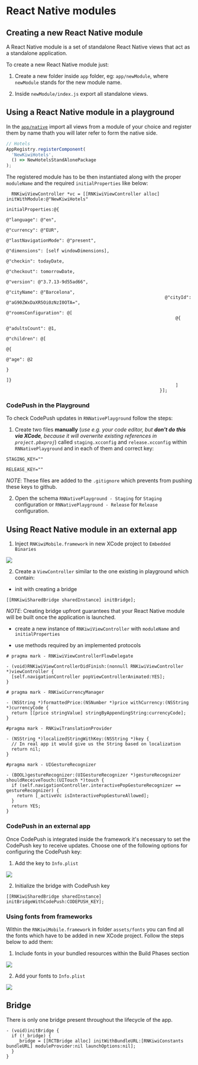 # React Native modules

## Creating a new React Native module

A React Native module is a set of standalone React Native views that act as a standalone application.

To create a new React Native module just:

1. Create a new folder inside `app` folder, eg: `app/newModule`, where `newModule` stands for the new module name.

2. Inside `newModule/index.js` export all standalone views.

## Using a React Native module in a playground

In the [`app/native`](https://github.com/kiwicom/mobile/blob/master/app/native.js) import all views from a module of your choice and register them by name thath you will later refer to form the native side.

```js
// Hotels
AppRegistry.registerComponent(
  'NewKiwiHotels',
  () => NewHotelsStandAlonePackage
);
```

The registered module has to be then instantiated along with the proper `moduleName` and the required `initialProperties` like below:

```objc
  RNKiwiViewController *vc = [[RNKiwiViewController alloc] initWithModule:@"NewKiwiHotels"
                                                          initialProperties:@{
                                                            @"language": @"en",
                                                            @"currency": @"EUR",
                                                            @"lastNavigationMode": @"present",
                                                            @"dimensions": [self windowDimensions],
                                                            @"checkin": todayDate,
                                                            @"checkout": tomorrowDate,
                                                            @"version": @"3.7.13-9d55ad66",
                                                            @"cityName": @"Barcelona",
                                                            @"cityId": @"aG90ZWxDaXR5Oi0zNzI0OTA=",
                                                            @"roomsConfiguration": @[
                                                                @{
                                                                  @"adultsCount": @1,
                                                                  @"children": @[
                                                                      @{
                                                                        @"age": @2
                                                                        }
                                                                      ]}
                                                                ]
                                                          }];
```

### CodePush in the Playground

To check CodePush updates in `RNNativePlayground` follow the steps:

1. Create two files **manually** (_use e.g. your code editor, but **don't do this via XCode**, because it will overwrite existing references in `project.pbxproj`_) called `staging.xcconfig` and `release.xcconfig` within `RNNativePlayground` and in each of them and correct key:
```
STAGING_KEY=""
```
```
RELEASE_KEY=""
```

_NOTE_: These files are added to the `.gitignore` which prevents from pushing these keys to github.

2. Open the schema `RNNativePlayground - Staging` for `Staging` configuration or `RNNativePlayground - Release` for `Release` configuration.

## Using React Native module in an external app

1. Inject `RNKiwiMobile.framework` in new XCode project to `Embedded Binaries`

![](../../docs/assets/inject_framework.gif)

2. Create a `ViewController` similar to the one existing in playground which contain:

- init with creating a bridge

```objc
[[RNKiwiSharedBridge sharedInstance] initBridge];
```

_NOTE_: Creating bridge upfront guarantees that your React Native module will be built once the application is launched.

- create a new instance of `RNKiwiViewController` with `moduleName` and `initialProperties`

- use methods required by an implemented protocols

```objc
# pragma mark - RNKiwiViewControllerFlowDelegate

- (void)RNKiwiViewControllerDidFinish:(nonnull RNKiwiViewController *)viewController {
  [self.navigationController popViewControllerAnimated:YES];
}

# pragma mark - RNKiwiCurrencyManager

- (NSString *)formattedPrice:(NSNumber *)price withCurrency:(NSString *)currencyCode {
  return [[price stringValue] stringByAppendingString:currencyCode];
}

#pragma mark - RNKiwiTranslationProvider

- (NSString *)localizedStringWithKey:(NSString *)key {
  // In real app it would give us the String based on localization
  return nil;
}

#pragma mark - UIGestureRecognizer

- (BOOL)gestureRecognizer:(UIGestureRecognizer *)gestureRecognizer shouldReceiveTouch:(UITouch *)touch {
  if (self.navigationController.interactivePopGestureRecognizer == gestureRecognizer) {
    return [_activeVc isInteractivePopGestureAllowed];
  }
  return YES;
}
```

### CodePush in an external app

Once CodePush is integrated inside the framework it's necessary to set the CodePush key to receive updates. 
Choose one of the following options for configuring the CodePush key:

1. Add the key to `Info.plist`

![](../../docs/assets/add_code_push_key.png)

2. Initialize the bridge with CodePush key

```objc
[[RNKiwiSharedBridge sharedInstance] initBridgeWithCodePush:CODEPUSH_KEY];
```

### Using fonts from frameworks

Within the `RNKiwiMobile.framework` in folder `assets/fonts` you can find all the fonts which have to be added in new XCode project. Follow the steps below to add them:

1. Include fonts in your bundled resources within the Build Phases section

![](../../docs/assets/include_icons_build_phases.gif)

2. Add your fonts to `Info.plist`

![](../../docs/assets/add_fonts_info_plist.png)

## Bridge

There is only one bridge present throughout the lifecycle of the app.

```objc
- (void)initBridge {
  if (!_bridge) {
    _bridge = [[RCTBridge alloc] initWithBundleURL:[RNKiwiConstants bundleURL] moduleProvider:nil launchOptions:nil];
  }
}
```
